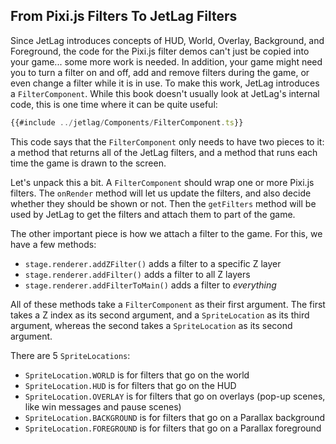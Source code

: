 ## From Pixi.js Filters To JetLag Filters

Since JetLag introduces concepts of HUD, World, Overlay, Background, and
Foreground, the code for the Pixi.js filter demos can't just be copied into your
game... some more work is needed.  In addition, your game might need you to turn
a filter on and off, add and remove filters during the game, or even change a
filter while it is in use.  To make this work, JetLag introduces a
`FilterComponent`.  While this book doesn't usually look at JetLag's internal
code, this is one time where it can be quite useful:

```typescript
{{#include ../jetlag/Components/FilterComponent.ts}}
```

This code says that the `FilterComponent` only needs to have two pieces to it: a
method that returns all of the JetLag filters, and a method that runs each time
the game is drawn to the screen.

Let's unpack this a bit.  A `FilterComponent` should wrap one or more Pixi.js
filters.  The `onRender` method will let us update the filters, and also decide
whether they should be shown or not.  Then the `getFilters` method will be used
by JetLag to get the filters and attach them to part of the game.

The other important piece is how we attach a filter to the game.  For this, we
have a few methods:

- `stage.renderer.addZFilter()` adds a filter to a specific Z layer
- `stage.renderer.addFilter()` adds a filter to all Z layers
- `stage.renderer.addFilterToMain()` adds a filter to *everything*

All of these methods take a `FilterComponent` as their first argument.  The
first takes a Z index as its second argument, and a `SpriteLocation` as its
third argument, whereas the second takes a `SpriteLocation` as its second
argument.

There are 5 `SpriteLocations`:

- `SpriteLocation.WORLD` is for filters that go on the world
- `SpriteLocation.HUD` is for filters that go on the HUD
- `SpriteLocation.OVERLAY` is for filters that go on overlays (pop-up scenes,
  like win messages and pause scenes)
- `SpriteLocation.BACKGROUND` is for filters that go on a Parallax background
- `SpriteLocation.FOREGROUND` is for filters that go on a Parallax foreground
